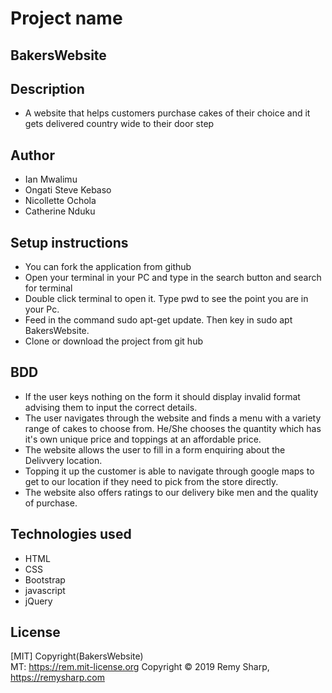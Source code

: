 # Project name
## BakersWebsite

## Description
- A website that helps customers purchase cakes of their choice and it gets delivered country wide to their door step



## Author
- Ian Mwalimu
- Ongati Steve Kebaso
- Nicollette Ochola
- Catherine Nduku

## Setup instructions
- You can fork the application from github
- Open your terminal in your PC and type in the search button and search for terminal
- Double click terminal to open it. Type pwd to see the point you are in your Pc.
- Feed in the command sudo apt-get update. Then key in sudo apt BakersWebsite.
- Clone or download the project from git hub 

## BDD
- If the user keys nothing on the form it should display invalid format advising them to input the correct details.
- The user navigates through the website and finds a menu with a variety range of cakes to choose from. He/She chooses the quantity          which has it's own unique price and toppings at an affordable price.
- The website allows the user to fill in a form enquiring about the Delivvery location. 
- Topping it up  the customer is able to navigate through google maps  to get to our location if they need to pick from the store directly.
- The website also offers ratings to our delivery bike men and the quality of purchase.

## Technologies used
- HTML
- CSS
- Bootstrap
- javascript
- jQuery

## License
[MIT] Copyright(BakersWebsite)<br>
MT:  https://rem.mit-license.org
Copyright © 2019 Remy Sharp, https://remysharp.com
